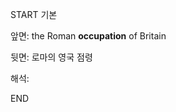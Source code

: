 START
기본

앞면:
the Roman **occupation** of Britain


뒷면:
로마의 영국 점령


해석:
<!--ID: 1733134677971-->
END